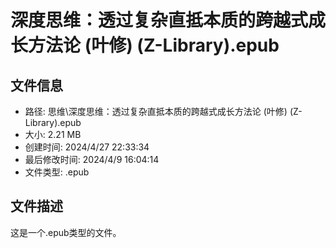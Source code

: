 ﻿# 深度思维：透过复杂直抵本质的跨越式成长方法论 (叶修) (Z-Library).epub

## 文件信息
- 路径: 思维\深度思维：透过复杂直抵本质的跨越式成长方法论 (叶修) (Z-Library).epub
- 大小: 2.21 MB
- 创建时间: 2024/4/27 22:33:34
- 最后修改时间: 2024/4/9 16:04:14
- 文件类型: .epub

## 文件描述
这是一个.epub类型的文件。

